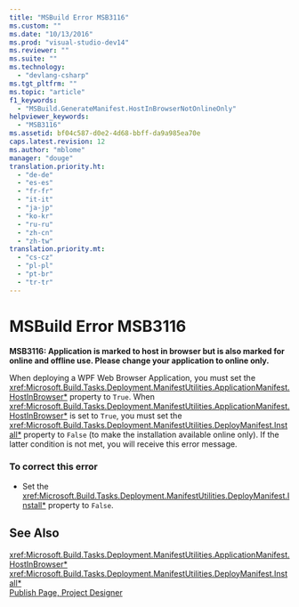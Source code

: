 ```yaml
---
title: "MSBuild Error MSB3116"
ms.custom: ""
ms.date: "10/13/2016"
ms.prod: "visual-studio-dev14"
ms.reviewer: ""
ms.suite: ""
ms.technology: 
  - "devlang-csharp"
ms.tgt_pltfrm: ""
ms.topic: "article"
f1_keywords: 
  - "MSBuild.GenerateManifest.HostInBrowserNotOnlineOnly"
helpviewer_keywords: 
  - "MSB3116"
ms.assetid: bf04c587-d0e2-4d68-bbff-da9a985ea70e
caps.latest.revision: 12
ms.author: "mblome"
manager: "douge"
translation.priority.ht: 
  - "de-de"
  - "es-es"
  - "fr-fr"
  - "it-it"
  - "ja-jp"
  - "ko-kr"
  - "ru-ru"
  - "zh-cn"
  - "zh-tw"
translation.priority.mt: 
  - "cs-cz"
  - "pl-pl"
  - "pt-br"
  - "tr-tr"
---
```

# MSBuild Error MSB3116
**MSB3116: Application is marked to host in browser but is also marked for online and offline use. Please change your application to online only.**  
  
 When deploying a WPF Web Browser Application, you must set the <xref:Microsoft.Build.Tasks.Deployment.ManifestUtilities.ApplicationManifest.HostInBrowser*> property to `True`. When <xref:Microsoft.Build.Tasks.Deployment.ManifestUtilities.ApplicationManifest.HostInBrowser*> is set to `True`, you must set the <xref:Microsoft.Build.Tasks.Deployment.ManifestUtilities.DeployManifest.Install*> property to `False` (to make the installation available online only). If the latter condition is not met, you will receive this error message.  
  
### To correct this error  
  
-   Set the <xref:Microsoft.Build.Tasks.Deployment.ManifestUtilities.DeployManifest.Install*> property to `False`.  
  
## See Also  
 <xref:Microsoft.Build.Tasks.Deployment.ManifestUtilities.ApplicationManifest.HostInBrowser*>   
 <xref:Microsoft.Build.Tasks.Deployment.ManifestUtilities.DeployManifest.Install*>   
 [Publish Page, Project Designer](../reference/publish-page--project-designer.md)